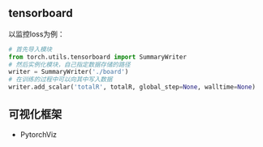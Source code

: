 ## tensorboard
以监控loss为例：
```python
# 首先导入模块
from torch.utils.tensorboard import SummaryWriter
# 然后实例化模块，自己指定数据存储的路径
writer = SummaryWriter('./board')
# 在训练的过程中可以向其中写入数据
writer.add_scalar('totalR', totalR, global_step=None, walltime=None)
```

## 可视化框架
- PytorchViz